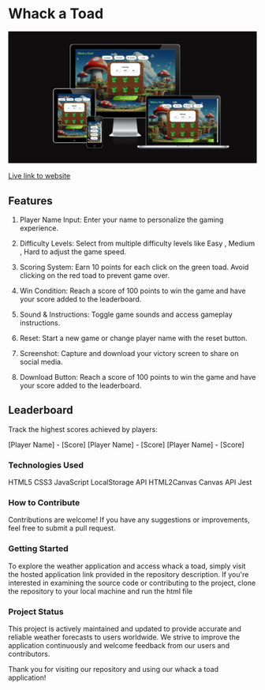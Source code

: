 # Whack a Toad

![Weatherwiseimg](https://github.com/HOSSJBR/whackatoad/blob/main/assets/images/Screenshot%202024-03-19%20154555.png)

[Live link to website](https://whackatoad.netlify.app)

## Features

1. Player Name Input:
   Enter your name to personalize the gaming experience.

2. Difficulty Levels:
   Select from multiple difficulty levels like Easy , Medium , Hard to adjust the game speed.

3. Scoring System:
   Earn 10 points for each click on the green toad. Avoid clicking on the red toad to prevent game over.

4. Win Condition:
   Reach a score of 100 points to win the game and have your score added to the leaderboard.

5. Sound & Instructions:
   Toggle game sounds and access gameplay instructions.

6. Reset:
   Start a new game or change player name with the reset button.

7. Screenshot:
   Capture and download your victory screen to share on social media.

8. Download Button:
   Reach a score of 100 points to win the game and have your score added to the leaderboard.

## Leaderboard

Track the highest scores achieved by players:

[Player Name] - [Score]
[Player Name] - [Score]
[Player Name] - [Score]

### Technologies Used

HTML5
CSS3
JavaScript
LocalStorage API
HTML2Canvas
Canvas API
Jest

### How to Contribute

Contributions are welcome! If you have any suggestions or improvements, feel free to submit a pull request.

### Getting Started

To explore the weather application and access whack a toad, simply visit the hosted application link provided in the repository description. If you're interested in examining the source code or contributing to the project, clone the repository to your local machine and run the html file 

### Project Status

This project is actively maintained and updated to provide accurate and reliable weather forecasts to users worldwide. We strive to improve the application continuously and welcome feedback from our users and contributors.

Thank you for visiting our repository and using our whack a toad application!

<!-- ******************************************************************************* -->

